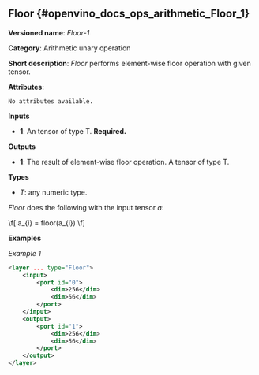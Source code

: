 ## Floor <a name="Floor"></a> {#openvino_docs_ops_arithmetic_Floor_1}

**Versioned name**: *Floor-1*

**Category**: Arithmetic unary operation 

**Short description**: *Floor* performs element-wise floor operation with given tensor.

**Attributes**:

    No attributes available.

**Inputs**

* **1**: An tensor of type T. **Required.**

**Outputs**

* **1**: The result of element-wise floor operation. A tensor of type T.

**Types**

* *T*: any numeric type.

*Floor* does the following with the input tensor *a*:

\f[
a_{i} = floor(a_{i})
\f]

**Examples**

*Example 1*

```xml
<layer ... type="Floor">
    <input>
        <port id="0">
            <dim>256</dim>
            <dim>56</dim>
        </port>
    </input>
    <output>
        <port id="1">
            <dim>256</dim>
            <dim>56</dim>
        </port>
    </output>
</layer>
```
